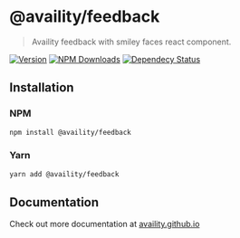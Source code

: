 # @availity/feedback

> Availity feedback with smiley faces react component.

[![Version](https://img.shields.io/npm/v/@availity/feedback.svg?style=for-the-badge)](https://www.npmjs.com/package/@availity/feedback)
[![NPM Downloads](https://img.shields.io/npm/dt/@availity/feedback.svg?style=for-the-badge)](https://www.npmjs.com/package/@availity/feedback)
[![Dependecy Status](https://img.shields.io/librariesio/release/npm/@availity/feedback?style=for-the-badge)](https://github.com/Availity/availity-react/blob/master/packages/feedback/package.json)

## Installation

### NPM

```bash
npm install @availity/feedback
```

### Yarn

```bash
yarn add @availity/feedback
```

## Documentation

Check out more documentation at [availity.github.io](https://availity.github.io/availity-react/components/feedback/)
